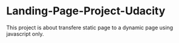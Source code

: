# Landing-Page-Project-Udacity
This project is about transfere static page to a dynamic page using javascript only.
